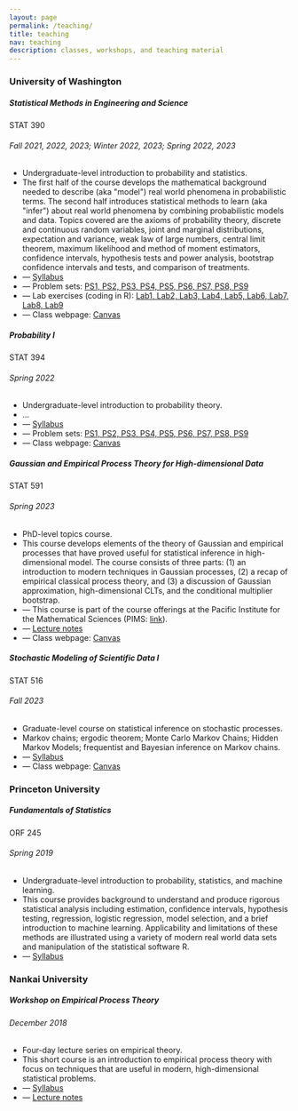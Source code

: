 ```yaml
---
layout: page
permalink: /teaching/
title: teaching
nav: teaching
description: classes, workshops, and teaching material
---
```


<h3 class="mt-4">University of Washington</h3>

<div class="card mt-3">
  <div class="p-3">
    <div class="row">
      <div class="col-sm-10">
        <h5 class="font-weight-bold">Statistical Methods in Engineering and Science</h5>
      </div>
      <div class="col-sm-2 text-left text-sm-right">
        <span class="badge font-weight-bold text-uppercase align-middle">
            STAT 390
        </span>
      </div>
    </div>
    <h6 class="font-italic mt-2 mt-sm-0">Fall 2021, 2022, 2023; Winter 2022, 2023; Spring 2022, 2023  </h6>
    <ul class="card-text font-weight-light list-group list-group-flush">
      <li class="list-group-item">Undergraduate-level introduction to probability and statistics.</li>
      <li class="list-group-item"> The first half of the course develops the mathematical background needed to describe (aka "model") real world phenomena in probabilistic terms. The second half introduces statistical methods to learn (aka "infer") about real world phenomena by combining probabilistic models and data. Topics covered are the axioms of probability theory, discrete and continuous random variables, joint and marginal distributions, expectation and variance, weak law of large numbers, central limit theorem, maximum likelihood and method of moment estimators, confidence intervals, hypothesis tests and power analysis, bootstrap confidence intervals and tests, and comparison of treatments.</li>
      <li class="list-group-item">— <a href="..."> Syllabus</a> </li>
      <li class="list-group-item">— Problem sets: <a href="...">PS1, PS2, PS3, PS4, PS5, PS6, PS7, PS8, PS9</a> </li>
      <li class="list-group-item">— Lab exercises (coding in R): <a href="...">Lab1, Lab2, Lab3, Lab4, Lab5, Lab6, Lab7, Lab8, Lab9</a> </li>               <li class="list-group-item">— Class webpage: <a href="...."> Canvas</a></li>
    </ul>
  </div>
</div>

<div class="card mt-3">
  <div class="p-3">
    <div class="row">
      <div class="col-sm-10">
        <h5 class="font-weight-bold">Probability I</h5>
      </div>
      <div class="col-sm-2 text-left text-sm-right">
        <span class="badge font-weight-bold text-uppercase align-middle">
            STAT 394
        </span>
      </div>
    </div>
    <h6 class="font-italic mt-2 mt-sm-0">Spring 2022</h6>
    <ul class="card-text font-weight-light list-group list-group-flush">
      <li class="list-group-item">Undergraduate-level introduction to probability theory.</li>
      <li class="list-group-item"> ...  </li>
      <li class="list-group-item">— <a href="..."> Syllabus</a> </li>
      <li class="list-group-item">— Problem sets: <a href="...">PS1, PS2, PS3, PS4, PS5, PS6, PS7, PS8, PS9</a> </li>
      <li class="list-group-item">— Class webpage: <a href="...."> Canvas</a></li>
    </ul>
  </div>
</div>


<div class="card mt-3">
  <div class="p-3">
    <div class="row">
      <div class="col-sm-10">
        <h5 class="font-weight-bold">Gaussian and Empirical Process Theory for High-dimensional Data</h5>
      </div>
      <div class="col-sm-2 text-left text-sm-right">
        <span class="badge font-weight-bold text-uppercase align-middle">
            STAT 591
        </span>
      </div>
    </div>
    <h6 class="font-italic mt-2 mt-sm-0">Spring 2023</h6>
    <ul class="card-text font-weight-light list-group list-group-flush">
      <li class="list-group-item">PhD-level topics course.</li>
      <li class="list-group-item"> This course develops elements of the theory of Gaussian and empirical processes that have proved useful for statistical inference in high-dimensional model. The course consists of three parts: (1) an introduction to modern techniques in Gaussian processes, (2) a recap of empirical classical process theory, and (3) a discussion of Gaussian approximation, high-dimensional CLTs, and the conditional multiplier bootstrap. </li>
      <li class="list-group-item">— This course is part of the course offerings
      at the Pacific Institute for the Mathematical Sciences (PIMS: <a href="https://courses.pims.math.ca/tag/2022-2023/"> link</a>).</li>
      <li class="list-group-item">— <a href="..."> Lecture notes</a> </li>
      <li class="list-group-item">— Class webpage: <a href="...."> Canvas</a></li>
    </ul>
  </div>
</div>


<div class="card mt-3">
  <div class="p-3">
    <div class="row">
      <div class="col-sm-10">
        <h5 class="font-weight-bold">Stochastic Modeling of Scientific Data I</h5>
      </div>
      <div class="col-sm-2 text-left text-sm-right">
        <span class="badge font-weight-bold text-uppercase align-middle">
            STAT 516
        </span>
      </div>
    </div>
    <h6 class="font-italic mt-2 mt-sm-0">Fall 2023</h6>
    <ul class="card-text font-weight-light list-group list-group-flush">
      <li class="list-group-item">Graduate-level course on statistical inference on stochastic processes.</li>
      <li class="list-group-item"> Markov chains; ergodic theorem; Monte Carlo Markov Chains; Hidden Markov Models; frequentist and Bayesian inference on Markov chains. </li>
      <li class="list-group-item">— <a href="..."> Syllabus</a> </li>
      <li class="list-group-item">— Class webpage: <a href="...."> Canvas</a></li>
    </ul>
  </div>
</div>


<h3 class="mt-4">Princeton University</h3>

<div class="card mt-3">
  <div class="p-3">
    <div class="row">
      <div class="col-sm-10">
        <h5 class="font-weight-bold">Fundamentals of Statistics</h5>
      </div>
      <div class="col-sm-2 text-left text-sm-right">
        <span class="badge font-weight-bold text-uppercase align-middle">
            ORF 245
        </span>
      </div>
    </div>
    <h6 class="font-italic mt-2 mt-sm-0">Spring 2019</h6>
    <ul class="card-text font-weight-light list-group list-group-flush">
      <li class="list-group-item">Undergraduate-level introduction to probability, statistics, and machine learning.</li>
      <li class="list-group-item"> This course provides background to understand and produce rigorous statistical analysis including estimation, confidence intervals, hypothesis testing, regression, logistic regression, model selection, and a brief introduction to machine learning. Applicability and limitations of these methods are illustrated using a variety of modern real world data sets and manipulation of the statistical software R.</li>
      <li class="list-group-item">— <a href="..."> Syllabus</a> </li>
    </ul>
  </div>
</div>

<h3 class="mt-4">Nankai University</h3>

<div class="card mt-3">
  <div class="p-3">
    <div class="row">
      <div class="col-sm-10">
        <h5 class="font-weight-bold">Workshop on Empirical Process Theory</h5>
      </div>
      <div class="col-sm-2 text-left text-sm-right">
      </div>
    </div>
    <h6 class="font-italic mt-2 mt-sm-0">December 2018</h6>
    <ul class="card-text font-weight-light list-group list-group-flush">
      <li class="list-group-item"> Four-day lecture series on empirical theory. </li>
      <li class="list-group-item"> This short course is an introduction to empirical process theory with focus on techniques that are useful in modern, high-dimensional statistical problems. </li>
      <li class="list-group-item">— <a href="https://stat.nankai.edu.cn/2018/1126/c12333a129526/page.htm"> Syllabus</a> </li>
      <li class="list-group-item">— <a href="..."> Lecture notes</a> </li>
    </ul>
  </div>
</div>
